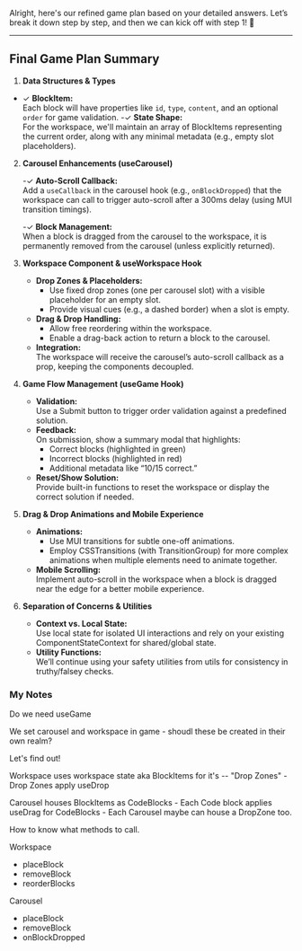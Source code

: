 Alright, here's our refined game plan based on your detailed answers. Let’s break it down step by step, and then we can kick off with step 1! 🚀

---

## Final Game Plan Summary

1. **Data Structures & Types**

- ✓ **BlockItem:**  
   Each block will have properties like `id`, `type`, `content`, and an optional `order` for game validation.
  -✓ **State Shape:**  
   For the workspace, we'll maintain an array of BlockItems representing the current order, along with any minimal metadata (e.g., empty slot placeholders).

2. **Carousel Enhancements (useCarousel)**

   -✓ **Auto-Scroll Callback:**  
    Add a `useCallback` in the carousel hook (e.g., `onBlockDropped`) that the workspace can call to trigger auto-scroll after a 300ms delay (using MUI transition timings).

   -✓ **Block Management:**  
    When a block is dragged from the carousel to the workspace, it is permanently removed from the carousel (unless explicitly returned).

3. **Workspace Component & useWorkspace Hook**

   - **Drop Zones & Placeholders:**
     - Use fixed drop zones (one per carousel slot) with a visible placeholder for an empty slot.
     - Provide visual cues (e.g., a dashed border) when a slot is empty.
   - **Drag & Drop Handling:**
     - Allow free reordering within the workspace.
     - Enable a drag-back action to return a block to the carousel.
   - **Integration:**  
     The workspace will receive the carousel’s auto-scroll callback as a prop, keeping the components decoupled.

4. **Game Flow Management (useGame Hook)**

   - **Validation:**  
     Use a Submit button to trigger order validation against a predefined solution.
   - **Feedback:**  
     On submission, show a summary modal that highlights:
     - Correct blocks (highlighted in green)
     - Incorrect blocks (highlighted in red)
     - Additional metadata like “10/15 correct.”
   - **Reset/Show Solution:**  
     Provide built-in functions to reset the workspace or display the correct solution if needed.

5. **Drag & Drop Animations and Mobile Experience**

   - **Animations:**
     - Use MUI transitions for subtle one-off animations.
     - Employ CSSTransitions (with TransitionGroup) for more complex animations when multiple elements need to animate together.
   - **Mobile Scrolling:**  
     Implement auto-scroll in the workspace when a block is dragged near the edge for a better mobile experience.

6. **Separation of Concerns & Utilities**
   - **Context vs. Local State:**  
     Use local state for isolated UI interactions and rely on your existing ComponentStateContext for shared/global state.
   - **Utility Functions:**  
     We’ll continue using your safety utilities from utils for consistency in truthy/falsey checks.

### My Notes

Do we need useGame

We set carousel and workspace in game - shoudl these be created in their own realm?

Let's find out!

Workspace uses workspace state aka BlockItems for it's --
"Drop Zones" - Drop Zones apply useDrop

Carousel houses BlockItems as CodeBlocks - Each Code block applies useDrag for CodeBlocks - Each Carousel maybe can house a DropZone too.

How to know what methods to call.

Workspace

- placeBlock
- removeBlock
- reorderBlocks

Carousel

- placeBlock
- removeBlock
- onBlockDropped
